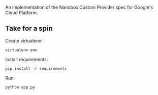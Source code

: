 An implementation of the Nanobox Custom Provider spec for Google's Cloud
Platform.


Take for a spin
---------------

Create virtualenv:

    virtualenv env

Install requirements:

    pip install -r requirements

Run:

    python app.py
